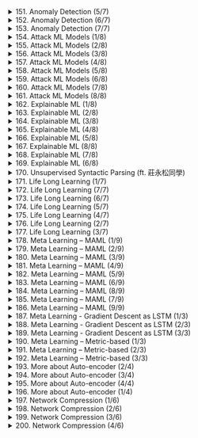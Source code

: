 <details>
<summary>151. Anomaly Detection (5/7)</summary><br>

<a href="https://www.youtube.com/watch?v=Fh1xFBktRLQ" target="_blank">
    <img src="https://img.youtube.com/vi/Fh1xFBktRLQ/maxresdefault.jpg" 
        alt="[Youtube]" width="200">
</a>


</details>

<details>
<summary>152. Anomaly Detection (6/7)</summary><br>

<a href="https://www.youtube.com/watch?v=LmFWzmn2rFY" target="_blank">
    <img src="https://img.youtube.com/vi/LmFWzmn2rFY/maxresdefault.jpg" 
        alt="[Youtube]" width="200">
</a>


</details>

<details>
<summary>153. Anomaly Detection (7/7)</summary><br>

<a href="https://www.youtube.com/watch?v=6W8FqUGYyDo" target="_blank">
    <img src="https://img.youtube.com/vi/6W8FqUGYyDo/maxresdefault.jpg" 
        alt="[Youtube]" width="200">
</a>


</details>

<details>
<summary>154. Attack ML Models (1/8)</summary><br>

<a href="https://www.youtube.com/watch?v=NI6yb0WgMBM" target="_blank">
    <img src="https://img.youtube.com/vi/NI6yb0WgMBM/maxresdefault.jpg" 
        alt="[Youtube]" width="200">
</a>


</details>

<details>
<summary>155. Attack ML Models (2/8)</summary><br>

<a href="https://www.youtube.com/watch?v=zOdg05BwE7I" target="_blank">
    <img src="https://img.youtube.com/vi/zOdg05BwE7I/maxresdefault.jpg" 
        alt="[Youtube]" width="200">
</a>


</details>

<details>
<summary>156. Attack ML Models (3/8)</summary><br>

<a href="https://www.youtube.com/watch?v=F9N5zF7N0qY" target="_blank">
    <img src="https://img.youtube.com/vi/F9N5zF7N0qY/maxresdefault.jpg" 
        alt="[Youtube]" width="200">
</a>


</details>

<details>
<summary>157. Attack ML Models (4/8)</summary><br>

<a href="https://www.youtube.com/watch?v=qjnMoWmn1FQ" target="_blank">
    <img src="https://img.youtube.com/vi/qjnMoWmn1FQ/maxresdefault.jpg" 
        alt="[Youtube]" width="200">
</a>


</details>

<details>
<summary>158. Attack ML Models (5/8)</summary><br>

<a href="https://www.youtube.com/watch?v=2mgLPZJOHNk" target="_blank">
    <img src="https://img.youtube.com/vi/2mgLPZJOHNk/maxresdefault.jpg" 
        alt="[Youtube]" width="200">
</a>


</details>

<details>
<summary>159. Attack ML Models (6/8)</summary><br>

<a href="https://www.youtube.com/watch?v=z2nmPDLEXI0" target="_blank">
    <img src="https://img.youtube.com/vi/z2nmPDLEXI0/maxresdefault.jpg" 
        alt="[Youtube]" width="200">
</a>


</details>

<details>
<summary>160. Attack ML Models (7/8)</summary><br>

<a href="https://www.youtube.com/watch?v=KH48zq2RfBA" target="_blank">
    <img src="https://img.youtube.com/vi/KH48zq2RfBA/maxresdefault.jpg" 
        alt="[Youtube]" width="200">
</a>


</details>

<details>
<summary>161. Attack ML Models (8/8)</summary><br>

<a href="https://www.youtube.com/watch?v=ah_Ttx6cIVU" target="_blank">
    <img src="https://img.youtube.com/vi/ah_Ttx6cIVU/maxresdefault.jpg" 
        alt="[Youtube]" width="200">
</a>


</details>

<details>
<summary>162. Explainable ML (1/8)</summary><br>

<a href="https://www.youtube.com/watch?v=lnjrn3bF9lA" target="_blank">
    <img src="https://img.youtube.com/vi/lnjrn3bF9lA/maxresdefault.jpg" 
        alt="[Youtube]" width="200">
</a>


</details>

<details>
<summary>163. Explainable ML (2/8)</summary><br>

<a href="https://www.youtube.com/watch?v=pNpk6DPYUh8" target="_blank">
    <img src="https://img.youtube.com/vi/pNpk6DPYUh8/maxresdefault.jpg" 
        alt="[Youtube]" width="200">
</a>


</details>

<details>
<summary>164. Explainable ML (3/8)</summary><br>

<a href="https://www.youtube.com/watch?v=K6TpPWLc52c" target="_blank">
    <img src="https://img.youtube.com/vi/K6TpPWLc52c/maxresdefault.jpg" 
        alt="[Youtube]" width="200">
</a>


</details>

<details>
<summary>165. Explainable ML (4/8)</summary><br>

<a href="https://www.youtube.com/watch?v=yORbWn7UsBs" target="_blank">
    <img src="https://img.youtube.com/vi/yORbWn7UsBs/maxresdefault.jpg" 
        alt="[Youtube]" width="200">
</a>


</details>

<details>
<summary>166. Explainable ML (5/8)</summary><br>

<a href="https://www.youtube.com/watch?v=1xnhQbAV1m0" target="_blank">
    <img src="https://img.youtube.com/vi/1xnhQbAV1m0/maxresdefault.jpg" 
        alt="[Youtube]" width="200">
</a>


</details>

<details>
<summary>167. Explainable ML (8/8)</summary><br>

<a href="https://www.youtube.com/watch?v=gotiBlOu18I" target="_blank">
    <img src="https://img.youtube.com/vi/gotiBlOu18I/maxresdefault.jpg" 
        alt="[Youtube]" width="200">
</a>


</details>

<details>
<summary>168. Explainable ML (7/8)</summary><br>

<a href="https://www.youtube.com/watch?v=OjqIVSwly4k" target="_blank">
    <img src="https://img.youtube.com/vi/OjqIVSwly4k/maxresdefault.jpg" 
        alt="[Youtube]" width="200">
</a>


</details>

<details>
<summary>169. Explainable ML (6/8)</summary><br>

<a href="https://www.youtube.com/watch?v=K1mWgthGS-A" target="_blank">
    <img src="https://img.youtube.com/vi/K1mWgthGS-A/maxresdefault.jpg" 
        alt="[Youtube]" width="200">
</a>


</details>

<details>
<summary>170. Unsupervised Syntactic Parsing (ft. 莊永松同學)</summary><br>

<a href="https://www.youtube.com/watch?v=YIuBHB9Ejok" target="_blank">
    <img src="https://img.youtube.com/vi/YIuBHB9Ejok/maxresdefault.jpg" 
        alt="[Youtube]" width="200">
</a>


</details>

<details>
<summary>171. Life Long Learning (1/7)</summary><br>

<a href="https://www.youtube.com/watch?v=7qT5P9KJnWo" target="_blank">
    <img src="https://img.youtube.com/vi/7qT5P9KJnWo/maxresdefault.jpg" 
        alt="[Youtube]" width="200">
</a>


</details>

<details>
<summary>172. Life Long Learning (7/7)</summary><br>

<a href="https://www.youtube.com/watch?v=CubL463rhsQ" target="_blank">
    <img src="https://img.youtube.com/vi/CubL463rhsQ/maxresdefault.jpg" 
        alt="[Youtube]" width="200">
</a>


</details>

<details>
<summary>173. Life Long Learning (6/7)</summary><br>

<a href="https://www.youtube.com/watch?v=D4aN7urRp3E" target="_blank">
    <img src="https://img.youtube.com/vi/D4aN7urRp3E/maxresdefault.jpg" 
        alt="[Youtube]" width="200">
</a>


</details>

<details>
<summary>174. Life Long Learning (5/7)</summary><br>

<a href="https://www.youtube.com/watch?v=W37WANBMUTM" target="_blank">
    <img src="https://img.youtube.com/vi/W37WANBMUTM/maxresdefault.jpg" 
        alt="[Youtube]" width="200">
</a>


</details>

<details>
<summary>175. Life Long Learning (4/7)</summary><br>

<a href="https://www.youtube.com/watch?v=UgLx4rjcCO8" target="_blank">
    <img src="https://img.youtube.com/vi/UgLx4rjcCO8/maxresdefault.jpg" 
        alt="[Youtube]" width="200">
</a>


</details>

<details>
<summary>176. Life Long Learning (2/7)</summary><br>

<a href="https://www.youtube.com/watch?v=X7aWP6LngEs" target="_blank">
    <img src="https://img.youtube.com/vi/X7aWP6LngEs/maxresdefault.jpg" 
        alt="[Youtube]" width="200">
</a>


</details>

<details>
<summary>177. Life Long Learning (3/7)</summary><br>

<a href="https://www.youtube.com/watch?v=8uo3kJ509hA" target="_blank">
    <img src="https://img.youtube.com/vi/8uo3kJ509hA/maxresdefault.jpg" 
        alt="[Youtube]" width="200">
</a>


</details>

<details>
<summary>178. Meta Learning – MAML (1/9)</summary><br>

<a href="https://www.youtube.com/watch?v=EkAqYbpCYAc" target="_blank">
    <img src="https://img.youtube.com/vi/EkAqYbpCYAc/maxresdefault.jpg" 
        alt="[Youtube]" width="200">
</a>


</details>

<details>
<summary>179. Meta Learning – MAML (2/9)</summary><br>

<a href="https://www.youtube.com/watch?v=9k4ND-xjcgM" target="_blank">
    <img src="https://img.youtube.com/vi/9k4ND-xjcgM/maxresdefault.jpg" 
        alt="[Youtube]" width="200">
</a>


</details>

<details>
<summary>180. Meta Learning – MAML (3/9)</summary><br>

<a href="https://www.youtube.com/watch?v=PznN0w7dYc0" target="_blank">
    <img src="https://img.youtube.com/vi/PznN0w7dYc0/maxresdefault.jpg" 
        alt="[Youtube]" width="200">
</a>


</details>

<details>
<summary>181. Meta Learning – MAML (4/9)</summary><br>

<a href="https://www.youtube.com/watch?v=knaAdp5uWRg" target="_blank">
    <img src="https://img.youtube.com/vi/knaAdp5uWRg/maxresdefault.jpg" 
        alt="[Youtube]" width="200">
</a>


</details>

<details>
<summary>182. Meta Learning – MAML (5/9)</summary><br>

<a href="https://www.youtube.com/watch?v=vUwOA3SNb_E" target="_blank">
    <img src="https://img.youtube.com/vi/vUwOA3SNb_E/maxresdefault.jpg" 
        alt="[Youtube]" width="200">
</a>


</details>

<details>
<summary>183. Meta Learning – MAML (6/9)</summary><br>

<a href="https://www.youtube.com/watch?v=dV-Crj8hsJM" target="_blank">
    <img src="https://img.youtube.com/vi/dV-Crj8hsJM/maxresdefault.jpg" 
        alt="[Youtube]" width="200">
</a>


</details>

<details>
<summary>184. Meta Learning – MAML (8/9)</summary><br>

<a href="https://www.youtube.com/watch?v=3z997JhL9Oo" target="_blank">
    <img src="https://img.youtube.com/vi/3z997JhL9Oo/maxresdefault.jpg" 
        alt="[Youtube]" width="200">
</a>


</details>

<details>
<summary>185. Meta Learning – MAML (7/9)</summary><br>

<a href="https://www.youtube.com/watch?v=mxqzGwP_Qys" target="_blank">
    <img src="https://img.youtube.com/vi/mxqzGwP_Qys/maxresdefault.jpg" 
        alt="[Youtube]" width="200">
</a>


</details>

<details>
<summary>186. Meta Learning – MAML (9/9)</summary><br>

<a href="https://www.youtube.com/watch?v=9jJe2AD35P8" target="_blank">
    <img src="https://img.youtube.com/vi/9jJe2AD35P8/maxresdefault.jpg" 
        alt="[Youtube]" width="200">
</a>


</details>

<details>
<summary>187. Meta Learning - Gradient Descent as LSTM (1/3)</summary><br>

<a href="https://www.youtube.com/watch?v=NjZygLDXxjg" target="_blank">
    <img src="https://img.youtube.com/vi/NjZygLDXxjg/maxresdefault.jpg" 
        alt="[Youtube]" width="200">
</a>


</details>

<details>
<summary>188. Meta Learning - Gradient Descent as LSTM (2/3)</summary><br>

<a href="https://www.youtube.com/watch?v=G_xYYq772NQ" target="_blank">
    <img src="https://img.youtube.com/vi/G_xYYq772NQ/maxresdefault.jpg" 
        alt="[Youtube]" width="200">
</a>


</details>

<details>
<summary>189. Meta Learning - Gradient Descent as LSTM (3/3)</summary><br>

<a href="https://www.youtube.com/watch?v=p0Tn8oZWZbQ" target="_blank">
    <img src="https://img.youtube.com/vi/p0Tn8oZWZbQ/maxresdefault.jpg" 
        alt="[Youtube]" width="200">
</a>


</details>

<details>
<summary>190. Meta Learning – Metric-based (1/3)</summary><br>

<a href="https://www.youtube.com/watch?v=yyKaACh_j3M" target="_blank">
    <img src="https://img.youtube.com/vi/yyKaACh_j3M/maxresdefault.jpg" 
        alt="[Youtube]" width="200">
</a>


</details>

<details>
<summary>191. Meta Learning – Metric-based (2/3)</summary><br>

<a href="https://www.youtube.com/watch?v=scK2EIT7klw" target="_blank">
    <img src="https://img.youtube.com/vi/scK2EIT7klw/maxresdefault.jpg" 
        alt="[Youtube]" width="200">
</a>


</details>

<details>
<summary>192. Meta Learning – Metric-based (3/3)</summary><br>

<a href="https://www.youtube.com/watch?v=semSxPP2Yzg" target="_blank">
    <img src="https://img.youtube.com/vi/semSxPP2Yzg/maxresdefault.jpg" 
        alt="[Youtube]" width="200">
</a>


</details>

<details>
<summary>193. More about Auto-encoder (2/4)</summary><br>

<a href="https://www.youtube.com/watch?v=hhsfEaVaeQU" target="_blank">
    <img src="https://img.youtube.com/vi/hhsfEaVaeQU/maxresdefault.jpg" 
        alt="[Youtube]" width="200">
</a>


</details>

<details>
<summary>194. More about Auto-encoder (3/4)</summary><br>

<a href="https://www.youtube.com/watch?v=ZRyoCBCFMOs" target="_blank">
    <img src="https://img.youtube.com/vi/ZRyoCBCFMOs/maxresdefault.jpg" 
        alt="[Youtube]" width="200">
</a>


</details>

<details>
<summary>195. More about Auto-encoder (4/4)</summary><br>

<a href="https://www.youtube.com/watch?v=DRLsw4CshqU" target="_blank">
    <img src="https://img.youtube.com/vi/DRLsw4CshqU/maxresdefault.jpg" 
        alt="[Youtube]" width="200">
</a>


</details>

<details>
<summary>196. More about Auto-encoder (1/4)</summary><br>

<a href="https://www.youtube.com/watch?v=6ZWu4L7XOiQ" target="_blank">
    <img src="https://img.youtube.com/vi/6ZWu4L7XOiQ/maxresdefault.jpg" 
        alt="[Youtube]" width="200">
</a>


</details>

<details>
<summary>197. Network Compression (1/6)</summary><br>

<a href="https://www.youtube.com/watch?v=dPp8rCAnU_A" target="_blank">
    <img src="https://img.youtube.com/vi/dPp8rCAnU_A/maxresdefault.jpg" 
        alt="[Youtube]" width="200">
</a>


</details>

<details>
<summary>198. Network Compression (2/6)</summary><br>

<a href="https://www.youtube.com/watch?v=7B8Cx7woQk4" target="_blank">
    <img src="https://img.youtube.com/vi/7B8Cx7woQk4/maxresdefault.jpg" 
        alt="[Youtube]" width="200">
</a>


</details>

<details>
<summary>199. Network Compression (3/6)</summary><br>

<a href="https://www.youtube.com/watch?v=mzZzn8fBvEs" target="_blank">
    <img src="https://img.youtube.com/vi/mzZzn8fBvEs/maxresdefault.jpg" 
        alt="[Youtube]" width="200">
</a>


</details>

<details>
<summary>200. Network Compression (4/6)</summary><br>

<a href="https://www.youtube.com/watch?v=fMsNf0ufYnY" target="_blank">
    <img src="https://img.youtube.com/vi/fMsNf0ufYnY/maxresdefault.jpg" 
        alt="[Youtube]" width="200">
</a>


</details>

